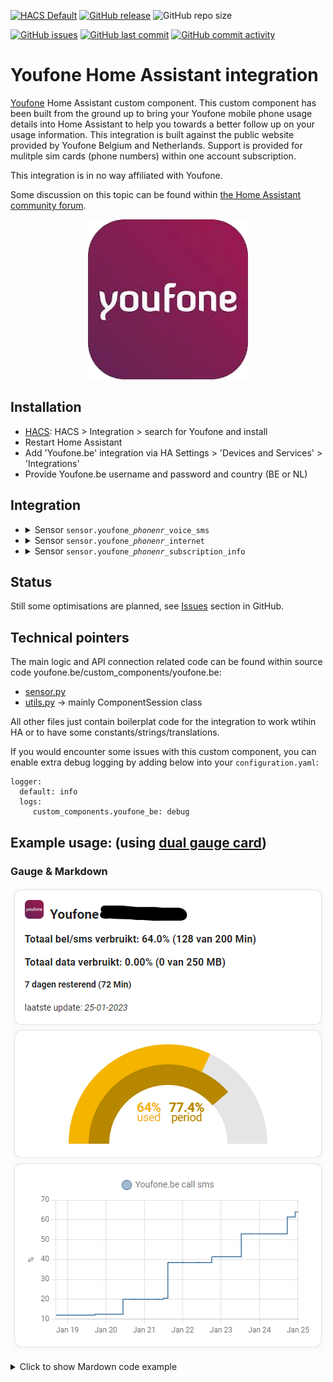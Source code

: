 [![HACS Default](https://img.shields.io/badge/HACS-Default-blue.svg)](https://github.com/hacs/default)
[![GitHub release](https://img.shields.io/github/release/myTselection/youfone_be.svg)](https://github.com/myTselection/youfone_be/releases)
![GitHub repo size](https://img.shields.io/github/repo-size/myTselection/youfone_be.svg)

[![GitHub issues](https://img.shields.io/github/issues/myTselection/youfone_be.svg)](https://github.com/myTselection/youfone_be/issues)
[![GitHub last commit](https://img.shields.io/github/last-commit/myTselection/youfone_be.svg)](https://github.com/myTselection/youfone_be/commits/master)
[![GitHub commit activity](https://img.shields.io/github/commit-activity/m/myTselection/youfone_be.svg)](https://github.com/myTselection/youfone_be/graphs/commit-activity)

# Youfone Home Assistant integration
[Youfone](https://www.youfone.be/) Home Assistant custom component. This custom component has been built from the ground up to bring your Youfone mobile phone usage details into Home Assistant to help you towards a better follow up on your usage information. This integration is built against the public website provided by Youfone Belgium and Netherlands. Support is provided for mulitple sim cards (phone numbers) within one account subscription.

This integration is in no way affiliated with Youfone.

Some discussion on this topic can be found within [the Home Assistant community forum](https://community.home-assistant.io/t/youfone-be-custom-integration/520952).

<p align="center"><img src="https://raw.githubusercontent.com/myTselection/youfone_be/master/icon.png"/></p>


## Installation
- [HACS](https://hacs.xyz/): HACS > Integration > search for Youfone and install
- Restart Home Assistant
- Add 'Youfone.be' integration via HA Settings > 'Devices and Services' > 'Integrations'
- Provide Youfone.be username and password and country (BE or NL)

## Integration
- <details><summary>Sensor <code>sensor.youfone_<i>phonenr</i>_voice_sms</code></summary>

    | Attribute | Description |
    | --------- | ----------- |
    | State     | Percentage of used call and sms based on total volume and used amount |
    | `last update `   | Timestamp info last retrieved from the youfone website. (There is a throttling of 1h active to limit requests. Restart HA to force update) |
    | `phone_number`   | Phone number of the sim card |
    | `used_percentage` | Percentage of used call and sms based on total volume and used amount |
    | `period_used_percentage`  | Percentage of period that has passed. Usage will be reset once period has fully passed. |
    | `total_volume`  | Total volume of available call & sms within subscription |
    | `includedvolume_usage`  | Used amout of call & sms |
    | `unlimited`  | Indication if it's an unlimited subscription (not tested) |
    | `period_start`  | Start date of the next period |
    | `period_days_left`  | Number of days left in current period |
    | `extra_costs`  | Amount of extra costs (eg when usage above volume within subscription) |
    | `extra_costs_details`  | String with detailed info on the extra cost if available |
    | `usage_details_json`  | Json with full details of usage as received from youfone website |
    | `country`  | Country (BE or NL) |
    </details>
  
- <details><summary>Sensor <code>sensor.youfone_<i>phonenr</i>_internet</code></summary>

    | Attribute | Description |
    | --------- | ----------- |
    | State     | Percentage of used data based on total volume and used amount |
    | `last update `   | Timestamp info last retrieved from the youfone website. (There is a throttling of 1h active to limit requests. Restart HA to force update) |
    | `phone_number`   | Phone number of the sim card |
    | `used_percentage` | Percentage of used data based on total volume and used amount |
    | `period_used_percentage`  | Percentage of period that has passed. Usage will be reset once period has fully passed. |
    | `total_volume`  | Total volume of available data within subscription |
    | `includedvolume_usage`  | Used amout of data |
    | `unlimited`  | Indication if it's an unlimited subscription (not tested) |
    | `period_start`  | Start date of the next period |
    | `period_days_left`  | Number of days left in current period |
    | `extra_costs`  | Amount of extra costs (eg when usage above volume within subscription) |
    | `extra_costs_details`  | String with detailed info on the extra cost if available |
    | `usage_details_json`  | Json with full details of usage as received from youfone website | 
    | `country`  | Country (BE or NL) |
    </details>
    
- <details><summary>Sensor <code>sensor.youfone_<i>phonenr</i>_subscription_info</code></summary>

    | Attribute | Description |
    | --------- | ----------- |
    | State     | Info related to the Youfone subscription |
    | `last update `   | Timestamp info last retrieved from the youfone website. (There is a throttling of 1h active to limit requests. Restart HA to force update) |
    | `SubscriptionType`   | Info related to the Youfone subscription |
    | `Price` | Subscription monthly rate |
    | `ContractStartDate`  | Contract Start Date. |
    | `ContractDuration`  | Contract duration |
    | `Msisdn`  | SIM unique phone number |
    | `PUK`  | PUK code of the sim card |
    | `ICCShort`  | SIM card unique id |
    | `MsisdnStatus`  | Status of the SIM card |
    | `DataSubscription`  | Details (volume indication) of the data subscription |
    | `VoiceSmsSubscription`  | Details (volume indication) of the call & sms subscription |
    | `country`  | Country (BE or NL) |
    </details>

## Status
Still some optimisations are planned, see [Issues](https://github.com/myTselection/youfone_be/issues) section in GitHub.

## Technical pointers
The main logic and API connection related code can be found within source code youfone.be/custom_components/youfone.be:
- [sensor.py](https://github.com/myTselection/youfone_be/blob/master/custom_components/youfone_be/sensor.py)
- [utils.py](https://github.com/myTselection/youfone_be/blob/master/custom_components/youfone_be/utils.py) -> mainly ComponentSession class

All other files just contain boilerplat code for the integration to work wtihin HA or to have some constants/strings/translations.
    

If you would encounter some issues with this custom component, you can enable extra debug logging by adding below into your `configuration.yaml`:
```
logger:
  default: info
  logs:
     custom_components.youfone_be: debug
```

## Example usage: (using [dual gauge card](https://github.com/custom-cards/dual-gauge-card))
### Gauge & Markdown
<p align="center"><img src="https://raw.githubusercontent.com/myTselection/youfone_be/master/Markdown%20Gauge%20Card%20example.png"/></p>
<details><summary>Click to show Mardown code example</summary>

```
type: vertical-stack
cards:
  - type: markdown
    content: >-
      ## <img
      src="https://raw.githubusercontent.com/myTselection/youfone_be/master/icon.png"
      width="30"/>&nbsp;&nbsp;Youfone
      {{state_attr('sensor.youfone_<phonenr>_voice_sms','phone_number')}}


      ### Totaal bel/sms verbruikt: {{states('sensor.youfone_<phonenr>_voice_sms')}}%
      ({{state_attr('sensor.youfone_<phonenr>_voice_sms','includedvolume_usage')}} van
      {{state_attr('sensor.youfone_<phonenr>_voice_sms','total_volume')}})

      ### Totaal data verbruikt: {{states('sensor.youfone_be_<phonenr>_internet')}}%
      ({{state_attr('sensor.youfone_<phonenr>_internet','includedvolume_usage')}} van
      {{state_attr('sensor.youfone_<phonenr>_internet','total_volume')}})

      ### Totaal extra kosten: {{state_attr('sensor.youfone_<phonenr>_internet','extra_costs')}}€: 
      {{state_attr('sensor.youfone_<phonenr>_internet','extra_costs_details')}}

      #### {{state_attr('sensor.youfone_<phonenr>_voice_sms','period_days_left')|int}}
      dagen resterend
      ({{((state_attr('sensor.youfone_<phonenr>_voice_sms','total_volume')|replace('
      Min','')) or 0)|int -
      (state_attr('sensor.youfone_<phonenr>_voice_sms','includedvolume_usage') or
      0)|int}} Min)
      laatste update: *{{state_attr('sensor.youfone_<phonenr>_voice_sms','last update')
      | as_timestamp | timestamp_custom("%d-%m-%Y")}}*
  - type: custom:dual-gauge-card
    title: false
    min: 0
    max: 100
    shadeInner: true
    cardwidth: 350
    outer:
      entity: sensor.youfone_<phonenr>_voice_sms
      attribute: used_percentage
      label: used
      min: 0
      max: 100
      unit: '%'
      colors:
        - color: var(--label-badge-green)
          value: 0
        - color: var(--label-badge-yellow)
          value: 60
        - color: var(--label-badge-red)
          value: 80
    inner:
      entity: sensor.youfone_<phonenr>_voice_sms
      label: period
      attribute: period_used_percentage
      min: 0
      max: 100
      unit: '%'
  - type: custom:dual-gauge-card
    title: false
    min: 0
    max: 100
    shadeInner: true
    cardwidth: 350
    outer:
      entity: sensor.youfone_<phonenr>_internet
      attribute: used_percentage
      label: used
      min: 0
      max: 100
      unit: '%'
      colors:
        - color: var(--label-badge-green)
          value: 0
        - color: var(--label-badge-yellow)
          value: 60
        - color: var(--label-badge-red)
          value: 80
    inner:
      entity: sensor.youfone_<phonenr>_internet
      label: period
      attribute: period_used_percentage
      min: 0
      max: 100
      unit: '%'
  - type: history-graph
    entities:
      - entity: sensor.youfone_<phonenr>_voice_sms
      - entity: sensor.youfone_<phonenr>_internet
    hours_to_show: 500
    refresh_interval: 60
```
</details>
